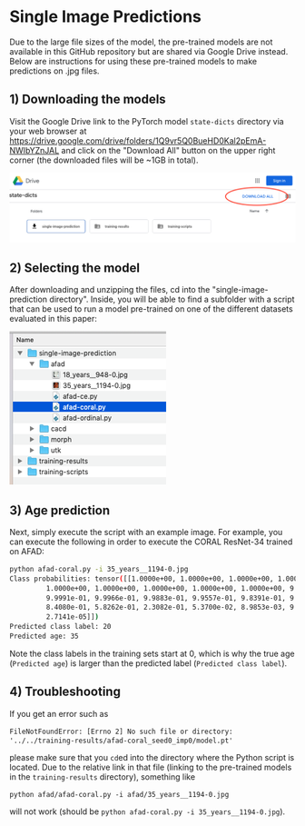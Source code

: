 # Single Image Predictions

Due to the large file sizes of the model, the pre-trained models are not available in this GitHub repository but are shared via Google Drive instead. Below are instructions for using these pre-trained models to make predictions on .jpg files.



## 1) Downloading the models

Visit the Google Drive link to the PyTorch model `state-dicts` directory via your web browser at https://drive.google.com/drive/folders/1Q9vr5Q0BueHD0Kal2pEmA-NWIbYZnJAL and click on the "Download All" button on the upper right corner (the downloaded files will be ~1GB in total).

![](./images/googledrive-download.png)



## 2) Selecting the model

After downloading and unzipping the files, cd into the "single-image-prediction directory". Inside, you will be able to find a subfolder with a script that can be used to run a model pre-trained on one of the different datasets evaluated in this paper:

![](./images/afad-coral.png)



## 3) Age prediction

Next, simply execute the script with an example image. For example, you can execute the following in order to execute the CORAL ResNet-34 trained on AFAD:

```bash
python afad-coral.py -i 35_years__1194-0.jpg 
Class probabilities: tensor([[1.0000e+00, 1.0000e+00, 1.0000e+00, 1.0000e+00, 1.0000e+00, 1.0000e+00,
         1.0000e+00, 1.0000e+00, 1.0000e+00, 1.0000e+00, 1.0000e+00, 9.9998e-01,
         9.9991e-01, 9.9966e-01, 9.9883e-01, 9.9557e-01, 9.8391e-01, 9.4708e-01,
         8.4080e-01, 5.8262e-01, 2.3082e-01, 5.3700e-02, 8.9853e-03, 9.9941e-04,
         2.7141e-05]])
Predicted class label: 20
Predicted age: 35
```

Note the class labels in the training sets start at 0, which is why the true age (`Predicted age`) is larger than the predicted label (`Predicted class label`).



## 4) Troubleshooting



 If you get an error such as 

    FileNotFoundError: [Errno 2] No such file or directory: '../../training-results/afad-coral_seed0_imp0/model.pt'

please make sure that you `cd`ed into the directory where the Python script is located. Due to the relative link in that file (linking to the pre-trained models in the `training-results` directory), something like


    python afad/afad-coral.py -i afad/35_years__1194-0.jpg  

will not work (should be `python afad-coral.py -i 35_years__1194-0.jpg`).